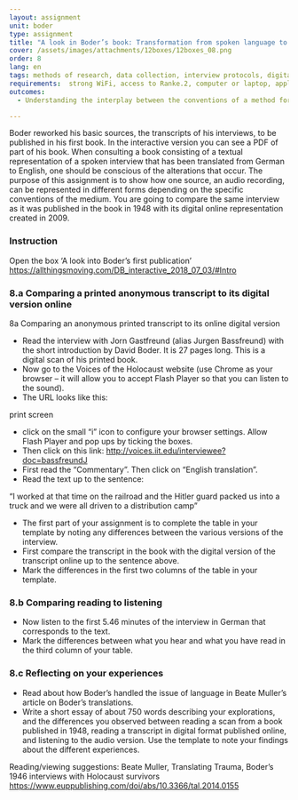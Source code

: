 ```yaml
---
layout: assignment
unit: boder
type: assignment
title: "A look in Boder’s book: Transformation from spoken language to typed text"
cover: /assets/images/attachments/12boxes/12boxes_08.png
order: 8
lang: en
tags: methods of research, data collection, interview protocols, digital archives, privacy, oral history, qualitative data
requirements:  strong WiFi, access to Ranke.2, computer or laptop, application on laptop or computer to view video, account for timeline,
outcomes:
  - Understanding the interplay between the conventions of a method for collecting data, the convention of the medium through which this data is shared,and the appearance of its representation.

---
```

Boder reworked his basic sources, the transcripts of his interviews, to be published in his first book. In the interactive version you can see a PDF of part of his book. When consulting a book consisting of a textual representation of a spoken interview that has been translated from German to English, one should be conscious of the alterations that occur.
The purpose of this assignment is to show how one source, an audio recording, can be represented in different forms depending on the specific conventions of the medium. You are going to compare the same interview as it was published in the book in 1948 with its digital online representation created in 2009.

<!-- more -->

<!-- briefing-student -->
### Instruction
<!-- section-contents -->
Open the box  ‘A look into Boder’s first publication’
https://allthingsmoving.com/DB_interactive_2018_07_03/#Intro

<!-- section -->
### 8.a  Comparing a printed anonymous transcript to its digital version online
<!-- section-contents -->
8a Comparing an anonymous printed transcript to its online digital version
-	Read the interview with Jorn Gastfreund (alias Jurgen Bassfreund) with the short introduction by David Boder. It is 27 pages long. This is a digital scan of his printed book.
-	Now go to the Voices of the Holocaust website (use Chrome as your browser – it will allow you to accept Flash Player so that you can listen to the sound). 
-	The URL looks like this: 

print screen            

-	click on the small “i” icon to configure your browser settings. Allow Flash Player and pop ups by ticking the boxes. 
-	Then click on this link: 
http://voices.iit.edu/interviewee?doc=bassfreundJ 
-	First read the “Commentary”. Then click on “English translation”.
-	Read the text up to the sentence:

“I worked at that time on the railroad and the Hitler guard packed us into a truck and we were all driven to a distribution camp”
 
-	The first part of your assignment is to complete the table in your template by noting any differences between the various versions of the interview.
-	First compare the transcript in the book with the digital version of the transcript online up to the sentence above.
-	Mark the differences in the first two columns of the table in your template. 


<!-- section -->
### 8.b  Comparing reading to listening
<!-- section-contents -->
- Now listen to the first 5.46 minutes of the interview in German that corresponds to the text.
- Mark the differences between what you hear and what you have read in the third column of your table.


<!-- section -->
### 8.c  Reflecting on your experiences
<!-- section-contents -->
- Read about how Boder’s handled the issue of language in Beate Muller’s article on Boder’s translations.
- Write a short essay of about 750 words describing your explorations, and the differences you observed  between reading a scan from a book published in 1948, reading a transcript in digital format published online, and listening to the audio version. Use the template to note your findings about the different experiences.


<!-- briefing-teacher -->

Reading/viewing  suggestions:
Beate Muller, Translating Trauma, Boder’s 1946 interviews with Holocaust survivors https://www.euppublishing.com/doi/abs/10.3366/tal.2014.0155
